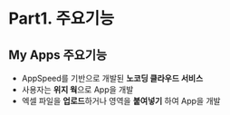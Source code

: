 # Part1. 주요기능

## My Apps 주요기능

* AppSpeed를 기반으로 개발된 **노코딩 클라우드 서비스**
* 사용자는 **위지 웍**으로 App을 개발
* 엑셀 파일을 **업로드**하거나 영역을 **붙여넣기** 하여 App을 개발
